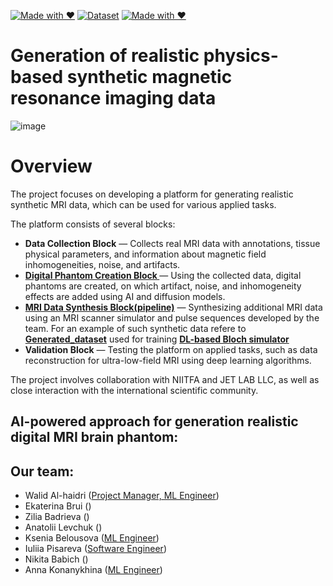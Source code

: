 [![Made with ❤️](https://img.shields.io/badge/ITMO%20-%E2%9D%A4-red)](https://itmo.ru/)
[![Dataset](https://img.shields.io/badge/Data-Available-brightgreen.svg)](https://drive.google.com/file/d/1cIJ-pzP3Sd16GqXRqOqlJ0tyiZ0slTiW/view?usp=sharing)
[![Made with ❤️](https://img.shields.io/badge/Our%20group%20-%E2%9D%A4-red)](https://physics.itmo.ru/en/research-group/5202)

# Generation of realistic physics-based synthetic magnetic resonance imaging data


![image](https://github.com/user-attachments/assets/84871bd0-548e-4f7b-8ee6-e6345b08c95b)

# Overview

The project focuses on developing a platform for generating realistic synthetic MRI data, which can be used for various applied tasks. 

The platform consists of several blocks: 

- **Data Collection Block** — Collects real MRI data with annotations, tissue physical parameters, and information about magnetic field inhomogeneities, noise, and artifacts.
- **[Digital Phantom Creation Block ](https://github.com/MRI-algorithms-and-methods/Scientific-research-in-the-field-of-artificial-intelligence/tree/main/MRI_phantom)** — Using the collected data, digital phantoms are created, on which artifact, noise, and inhomogeneity effects are added using AI and diffusion models.
- **[MRI Data Synthesis Block(pipeline)](https://github.com/MRI-algorithms-and-methods/Scientific-research-in-the-field-of-artificial-intelligence/tree/main/pipeline)** — Synthesizing additional MRI data using an MRI scanner simulator and pulse sequences developed by the team. For  an example of such synthetic data refere to **[Generated_dataset](https://github.com/MRI-algorithms-and-methods/Scientific-research-in-the-field-of-artificial-intelligence/tree/main/Generated_dataset)** used for training **[DL-based  Bloch simulator](https://github.com/MRI-algorithms-and-methods/Scientific-research-in-the-field-of-artificial-intelligence/tree/main/DL-based_Bloch_simulator)**
- **Validation Block** — Testing the platform on applied tasks, such as data reconstruction for ultra-low-field MRI using deep learning algorithms.

The project involves collaboration with NIITFA and JET LAB LLC, as well as close interaction with the international scientific community.


## AI-powered approach for generation realistic digital MRI brain phantom:

## Our team:
- Walid Al-haidri ([Project Manager, ML Engineer]())
- Ekaterina Brui ([]())
- Zilia Badrieva ([]())
- Anatolii Levchuk ([](https://github.com/LeTond))
- Ksenia Belousova ([ML Engineer](https://github.com/Kseniyabel))
- Iuliia Pisareva ([Software Engineer](https://github.com/zi2p))
- Nikita Babich ([](https://github.com/spacexerq))
- Anna Konanykhina ([ML Engineer]())


